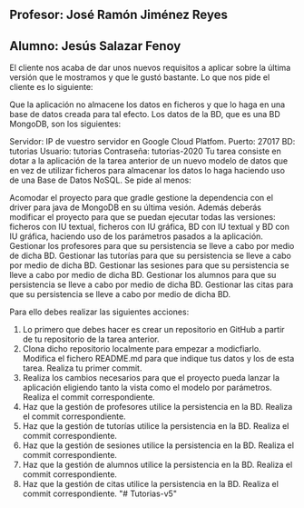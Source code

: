 ## Profesor: José Ramón Jiménez Reyes
## Alumno: Jesús Salazar Fenoy

El cliente nos acaba de dar unos nuevos requisitos a aplicar sobre la última versión que le mostramos y que le gustó bastante. Lo que nos pide el cliente es lo siguiente:

Que la aplicación no almacene los datos en ficheros y que lo haga en una base de datos creada para tal efecto.
Los datos de la BD, que es una BD MongoDB, son los siguientes:

Servidor: IP de vuestro servidor en Google Cloud Platfom.
Puerto: 27017
BD: tutorias
Usuario: tutorias
Contraseña: tutorias-2020
Tu tarea consiste en dotar a la aplicación de la tarea anterior de un nuevo modelo de datos que en vez de utilizar ficheros para almacenar los datos lo haga haciendo uso de una Base de Datos NoSQL. Se pide al menos:

Acomodar el proyecto para que gradle gestione la dependencia con el driver para java de MongoDB en su última vesión. Además deberás modificar el proyecto para que se puedan ejecutar todas las versiones: ficheros con IU textual, ficheros con IU gráfica, BD con IU textual y BD con IU gráfica, haciendo uso de los parámetros pasados a la aplicación.
Gestionar los profesores para que su persistencia se lleve a cabo por medio de dicha BD.
Gestionar las tutorías para que su persistencia se lleve a cabo por medio de dicha BD.
Gestionar las sesiones para que su persistencia se lleve a cabo por medio de dicha BD.
Gestionar los alumnos para que su persistencia se lleve a cabo por medio de dicha BD.
Gestionar las citas para que su persistencia se lleve a cabo por medio de dicha BD.

Para ello debes realizar las siguientes acciones:

1. Lo primero que debes hacer es crear un repositorio  en GitHub a partir de tu repositorio de la tarea anterior.
2. Clona dicho repositorio localmente para empezar a modicfiarlo. Modifica el fichero README.md para que indique tus datos y los de esta tarea. Realiza tu primer commit.
3. Realiza los cambios necesarios para que el proyecto pueda lanzar la aplicación eligiendo tanto la vista como el modelo por parámetros. Realiza el commit correspondiente.
4. Haz que la gestión de profesores utilice la persistencia en la BD. Realiza el commit correspondiente.
5. Haz que la gestión de tutorías utilice la persistencia en la BD. Realiza el commit correspondiente.
6. Haz que la gestión de sesiones utilice la persistencia en la BD. Realiza el commit correspondiente.
7. Haz que la gestión de alumnos utilice la persistencia en la BD. Realiza el commit correspondiente.
8. Haz que la gestión de citas utilice la persistencia en la BD. Realiza el commit correspondiente.
"# Tutorias-v5" 
